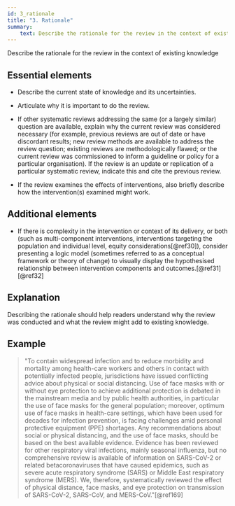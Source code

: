 ```yaml
---
id: 3_rationale
title: "3. Rationale"
summary: 
    text: Describe the rationale for the review in the context of existing knowledge.
---
```


Describe the rationale for the review in the context of existing knowledge

## Essential elements

-   Describe the current state of knowledge and its uncertainties.

-   Articulate why it is important to do the review.

-   If other systematic reviews addressing the same (or a largely
    similar) question are available, explain why the current review was
    considered necessary (for example, previous reviews are out of date
    or have discordant results; new review methods are available to
    address the review question; existing reviews are methodologically
    flawed; or the current review was commissioned to inform a guideline
    or policy for a particular organisation). If the review is an update
    or replication of a particular systematic review, indicate this and
    cite the previous review.

-   If the review examines the effects of interventions, also briefly
    describe how the intervention(s) examined might work.

## Additional elements

-   If there is complexity in the intervention or context of its
    delivery, or both (such as multi-component interventions,
    interventions targeting the population and individual level, equity
    considerations[@ref30]), consider presenting a logic model
    (sometimes referred to as a conceptual framework or theory of
    change) to visually display the hypothesised relationship between
    intervention components and outcomes.[@ref31] [@ref32]


## Explanation

Describing the rationale should help readers
understand why the review was conducted and what the review might add to
existing knowledge.

## Example

> "To contain widespread infection and to reduce morbidity and mortality
among health-care workers and others in contact with potentially
infected people, jurisdictions have issued conflicting advice about
physical or social distancing. Use of face masks with or without eye
protection to achieve additional protection is debated in the mainstream
media and by public health authorities, in particular the use of face
masks for the general population; moreover, optimum use of face masks in
health-care settings, which have been used for decades for infection
prevention, is facing challenges amid personal protective equipment
(PPE) shortages. Any recommendations about social or physical
distancing, and the use of face masks, should be based on the best
available evidence. Evidence has been reviewed for other respiratory
viral infections, mainly seasonal influenza, but no comprehensive review
is available of information on SARS-CoV-2 or related betacoronaviruses
that have caused epidemics, such as severe acute respiratory syndrome
(SARS) or Middle East respiratory syndrome (MERS). We, therefore,
systematically reviewed the effect of physical distance, face masks, and
eye protection on transmission of SARS-CoV-2, SARS-CoV, and
MERS-CoV."[@ref169]